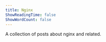 ```yaml
---
title: Nginx
ShowReadingTime: false
ShowWordCount: false
---
```


A collection of posts about nginx and related.
